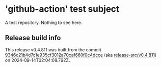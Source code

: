 # 'github-action' test subject

A test repository. Nothing to see here.


## Release build info

This release v0.4.811 was built from the commit [9346c21b4d7c1e935cf3012a70caf660f0c4dcce](https://github.com/kattecon/gh-release-test-ga/tree/9346c21b4d7c1e935cf3012a70caf660f0c4dcce) (aka [release-src/v0.4.811](https://github.com/kattecon/gh-release-test-ga/tree/release-src/v0.4.811)) on 2024-09-14T02:04:08.792Z.
        